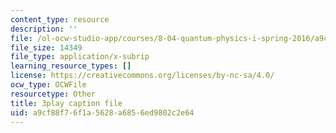 ```yaml
---
content_type: resource
description: ''
file: /ol-ocw-studio-app/courses/8-04-quantum-physics-i-spring-2016/a9cf88f76f1a5628a6856ed9802c2e64_8NKsBpjXRt0.vtt
file_size: 14349
file_type: application/x-subrip
learning_resource_types: []
license: https://creativecommons.org/licenses/by-nc-sa/4.0/
ocw_type: OCWFile
resourcetype: Other
title: 3play caption file
uid: a9cf88f7-6f1a-5628-a685-6ed9802c2e64
---
```

